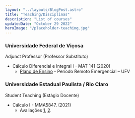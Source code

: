 ```yaml
---
layout: "../layouts/BlogPost.astro"
title: "Teaching/Disciplinas"
description: "List of courses"
updatedDate: "October 29 2022"
heroImage: "/placeholder-teaching.jpg"
---
```



### Universidade Federal de Viçosa 
Adjunct Professor (Professor Substituto)

- Cálculo Diferencial e Integral I - MAT 141 (2020)
  - [Plano de Ensino](/plano-de-ensino-mat141.pdf) - Período Remoto Emergencial – UFV
### Universidade Estadual Paulista / Rio Claro
Student Teaching (Estágio Docente)

- Cálculo I - MMA5847. (2021)
  - Avaliações [1](Avaliacao1-Calculo1.pdf), [2](Avaliacao2-Calculo1.pdf).